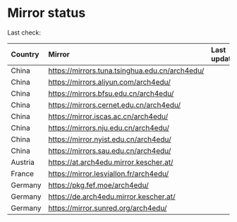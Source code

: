 <script src="./time.js"></script>
# Mirror status
Last check: <script type="text/javascript">localize(1715876604.925436);</script>

|Country|Mirror|Last update|
|:------|:-----|:----------|
|China|https://mirrors.tuna.tsinghua.edu.cn/arch4edu/|<script type="text/javascript">localize(1715840987);</script>|
|China|https://mirrors.aliyun.com/arch4edu/|<script type="text/javascript">localize(1715840987);</script>|
|China|https://mirrors.bfsu.edu.cn/arch4edu/|<script type="text/javascript">localize(1715840987);</script>|
|China|https://mirrors.cernet.edu.cn/arch4edu/|<script type="text/javascript">localize(1715840987);</script>|
|China|https://mirror.iscas.ac.cn/arch4edu/|<script type="text/javascript">localize(1715840987);</script>|
|China|https://mirrors.nju.edu.cn/arch4edu/|<script type="text/javascript">localize(1715797975);</script>|
|China|https://mirror.nyist.edu.cn/arch4edu/|<script type="text/javascript">localize(1715840987);</script>|
|China|https://mirrors.sau.edu.cn/arch4edu/|<script type="text/javascript">localize(1715840987);</script>|
|Austria|https://at.arch4edu.mirror.kescher.at/|<script type="text/javascript">localize(1715840987);</script>|
|France|https://mirror.lesviallon.fr/arch4edu/|<script type="text/javascript">localize(1715840987);</script>|
|Germany|https://pkg.fef.moe/arch4edu/|<script type="text/javascript">localize(1715840987);</script>|
|Germany|https://de.arch4edu.mirror.kescher.at/|<script type="text/javascript">localize(1715840987);</script>|
|Germany|https://mirror.sunred.org/arch4edu/|<script type="text/javascript">localize(1715840987);</script>|

<script src="./tablefilter/tablefilter.js"></script>
<script src="./table.js"></script>
